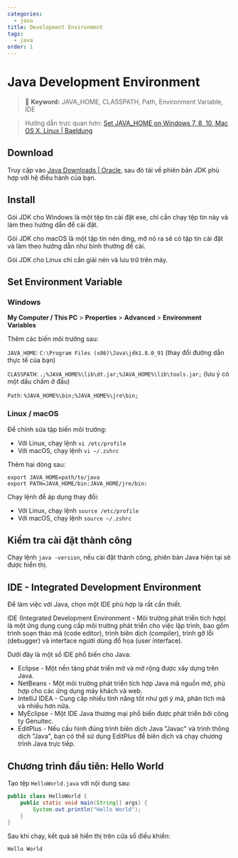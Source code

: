 ```yaml
---
categories:
  - java
title: Development Environment
tags:
  - java
order: 1
---
```


# Java Development Environment

> 📌 **Keyword:** JAVA_HOME, CLASSPATH, Path, Environment Variable, IDE

> Hướng dẫn trực quan hơn: [Set JAVA\_HOME on Windows 7, 8, 10, Mac OS X, Linux | Baeldung](https://www.baeldung.com/java-home-on-windows-7-8-10-mac-os-x-linux)

## Download

Truy cập vào [Java Downloads | Oracle](https://www.oracle.com/java/technologies/downloads/#java8), sau đó tải về phiên bản JDK phù hợp với hệ điều hành của bạn.

## Install

Gói JDK cho Windows là một tệp tin cài đặt exe, chỉ cần chạy tệp tin này và làm theo hướng dẫn để cài đặt.

Gói JDK cho macOS là một tập tin nén dmg, mở nó ra sẽ có tập tin cài đặt và làm theo hướng dẫn như bình thường để cài.

Gói JDK cho Linux chỉ cần giải nén và lưu trữ trên máy.

## Set Environment Variable

### Windows

**My Computer / This PC** > **Properties** > **Advanced** > **Environment Variables**

Thêm các biến môi trường sau:

`JAVA_HOME`: `C:\Program Files (x86)\Java\jdk1.8.0_91` (thay đổi đường dẫn thực tế của bạn)

`CLASSPATH`: `.;%JAVA_HOME%\lib\dt.jar;%JAVA_HOME%\lib\tools.jar;` (lưu ý có một dấu chấm ở đầu)

`Path`: `%JAVA_HOME%\bin;%JAVA_HOME%\jre\bin;`

### Linux / macOS

Để chỉnh sửa tập biến môi trường:

- Với Linux, chạy lệnh `vi /etc/profile`
- Với macOS, chạy lệnh `vi ~/.zshrc`

Thêm hai dòng sau:

```shell
export JAVA_HOME=path/to/java
export PATH=JAVA_HOME/bin:JAVA_HOME/jre/bin:
```

Chạy lệnh để áp dụng thay đổi:

- Với Linux, chạy lệnh `source /etc/profile`
- Với macOS, chạy lệnh `source ~/.zshrc`

## Kiểm tra cài đặt thành công

Chạy lệnh `java -version`, nếu cài đặt thành công, phiên bản Java hiện tại sẽ được hiển thị.

## IDE - Integrated Development Environment

Để làm việc với Java, chọn một IDE phù hợp là rất cần thiết.

IDE (Integrated Development Environment - Môi trường phát triển tích hợp) là một ứng dụng cung cấp môi trường phát triển cho việc lập trình, bao gồm trình soạn thảo mã (code editor), trình biên dịch (compiler), trình gỡ lỗi (debugger) và interface người dùng đồ họa (user interface).

Dưới đây là một số IDE phổ biến cho Java:

- Eclipse - Một nền tảng phát triển mở và mở rộng được xây dựng trên Java.
- NetBeans - Một môi trường phát triển tích hợp Java mã nguồn mở, phù hợp cho các ứng dụng máy khách và web.
- IntelliJ IDEA - Cung cấp nhiều tính năng tốt như gợi ý mã, phân tích mã và nhiều hơn nữa.
- MyEclipse - Một IDE Java thương mại phổ biến được phát triển bởi công ty Genuitec.
- EditPlus - Nếu cấu hình đúng trình biên dịch Java "Javac" và trình thông dịch "Java", bạn có thể sử dụng EditPlus để biên dịch và chạy chương trình Java trực tiếp.

## Chương trình đầu tiên: Hello World

Tạo tệp `HelloWorld.java` với nội dung sau:

```java
public class HelloWorld {
    public static void main(String[] args) {
        System.out.println("Hello World");
    }
}
```

Sau khi chạy, kết quả sẽ hiển thị trên cửa sổ điều khiển:

```
Hello World
```
